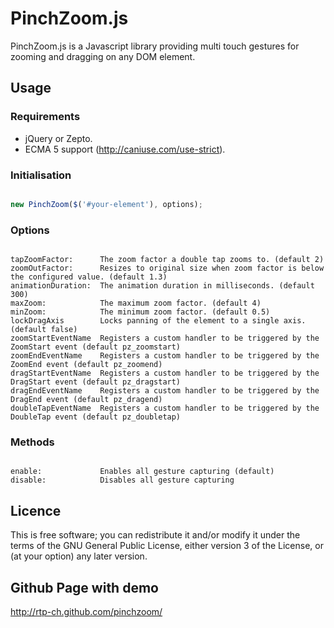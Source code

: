 # PinchZoom.js

PinchZoom.js is a Javascript library providing multi touch gestures for zooming and dragging on any DOM element.

## Usage

### Requirements
* jQuery or Zepto.
* ECMA 5 support (http://caniuse.com/use-strict).

### Initialisation

```Javascript

new PinchZoom($('#your-element'), options);

```

### Options

```Text

tapZoomFactor:      The zoom factor a double tap zooms to. (default 2)
zoomOutFactor:      Resizes to original size when zoom factor is below the configured value. (default 1.3)
animationDuration:  The animation duration in milliseconds. (default 300)
maxZoom:            The maximum zoom factor. (default 4)
minZoom:            The minimum zoom factor. (default 0.5)
lockDragAxis        Locks panning of the element to a single axis. (default false)
zoomStartEventName  Registers a custom handler to be triggered by the ZoomStart event (default pz_zoomstart)
zoomEndEventName    Registers a custom handler to be triggered by the ZoomEnd event (default pz_zoomend)
dragStartEventName  Registers a custom handler to be triggered by the DragStart event (default pz_dragstart)
dragEndEventName    Registers a custom handler to be triggered by the DragEnd event (default pz_dragend)
doubleTapEventName  Registers a custom handler to be triggered by the DoubleTap event (default pz_doubletap)

```

### Methods

```Text

enable:             Enables all gesture capturing (default)
disable:            Disables all gesture capturing

```

## Licence

This is free software; you can redistribute it and/or modify it under the terms of the GNU General Public License, either version 3 of the License, or (at your option) any later version.

## Github Page with demo

http://rtp-ch.github.com/pinchzoom/